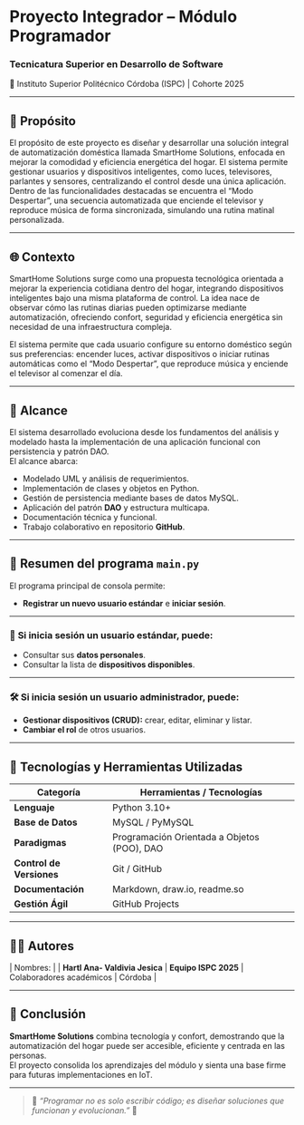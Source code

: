 
#  Proyecto Integrador – Módulo Programador

### Tecnicatura Superior en Desarrollo de Software  
📍 Instituto Superior Politécnico Córdoba (ISPC) | Cohorte 2025

---

## 🎯 Propósito
El propósito de este proyecto es diseñar y desarrollar una solución integral de automatización doméstica llamada SmartHome Solutions, enfocada en mejorar la comodidad y eficiencia energética del hogar.
El sistema permite gestionar usuarios y dispositivos inteligentes, como luces, televisores, parlantes y sensores, centralizando el control desde una única aplicación.
Dentro de las funcionalidades destacadas se encuentra el “Modo Despertar”, una secuencia automatizada que enciende el televisor y reproduce música de forma sincronizada, simulando una rutina matinal personalizada.


---

## 🌐 Contexto
SmartHome Solutions surge como una propuesta tecnológica orientada a mejorar la experiencia cotidiana dentro del hogar, integrando dispositivos inteligentes bajo una misma plataforma de control.
La idea nace de observar cómo las rutinas diarias pueden optimizarse mediante automatización, ofreciendo confort, seguridad y eficiencia energética sin necesidad de una infraestructura compleja.

El sistema permite que cada usuario configure su entorno doméstico según sus preferencias: encender luces, activar dispositivos o iniciar rutinas automáticas como el “Modo Despertar”, que reproduce música y enciende el televisor al comenzar el día.


---

## 🧩 Alcance
El sistema desarrollado evoluciona desde los fundamentos del análisis y modelado hasta la implementación de una aplicación funcional con persistencia y patrón DAO.  
El alcance abarca:

- Modelado UML y análisis de requerimientos.  
- Implementación de clases y objetos en Python.  
- Gestión de persistencia mediante bases de datos MySQL.  
- Aplicación del patrón **DAO** y estructura multicapa.  
- Documentación técnica y funcional.  
- Trabajo colaborativo en repositorio **GitHub**.

---

## 🧠 **Resumen del programa `main.py`**

El programa principal de consola permite:

- **Registrar un nuevo usuario estándar** e **iniciar sesión**.

---

### 👤 **Si inicia sesión un usuario estándar, puede:**
- Consultar sus **datos personales**.  
- Consultar la lista de **dispositivos disponibles**.

---

### 🛠️ **Si inicia sesión un usuario administrador, puede:**
- **Gestionar dispositivos (CRUD):** crear, editar, eliminar y listar.  
- **Cambiar el rol** de otros usuarios.


---

## 🧰 Tecnologías y Herramientas Utilizadas

| Categoría | Herramientas / Tecnologías |
|------------|----------------------------|
| **Lenguaje** | Python 3.10+ |
| **Base de Datos** | MySQL / PyMySQL |
| **Paradigmas** | Programación Orientada a Objetos (POO), DAO |
| **Control de Versiones** | Git / GitHub |
| **Documentación** | Markdown, draw.io, readme.so |
| **Gestión Ágil** | GitHub Projects |

---

## 👩‍💻 Autores

| Nombres: | 
| **Hartl Ana- Valdivia Jesica**
| **Equipo ISPC 2025** | Colaboradores académicos | Córdoba |

---
## 🧩 **Conclusión**
**SmartHome Solutions** combina tecnología y confort, demostrando que la automatización del hogar puede ser accesible, eficiente y centrada en las personas.  
El proyecto consolida los aprendizajes del módulo y sienta una base firme para futuras implementaciones en IoT.


---

> 💬 *“Programar no es solo escribir código; es diseñar soluciones que funcionan y evolucionan.”* 🚀

